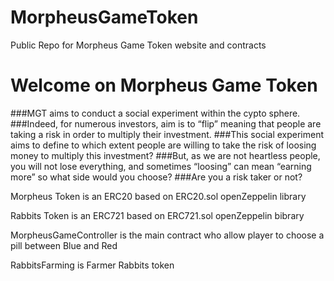 # MorpheusGameToken
Public Repo for Morpheus Game Token website and contracts

# Welcome on Morpheus Game Token
###MGT aims to conduct a social experiment within the cypto sphere.
###Indeed, for numerous investors, aim is to “flip” meaning that people are taking a risk in order to multiply their investment.
###This social experiment aims to define to which extent people are willing to take the risk of loosing money to multiply this investment?
###But, as we are not heartless people, you will not lose everything, and sometimes “loosing” can mean “earning more” so what side would you choose?
###Are you a risk taker or not?

Morpheus Token is an ERC20 based on ERC20.sol openZeppelin library

Rabbits Token is an ERC721 based on ERC721.sol openZeppelin bibrary

MorpheusGameController is the main contract who allow player to choose a pill between Blue and Red

RabbitsFarming is Farmer Rabbits token

